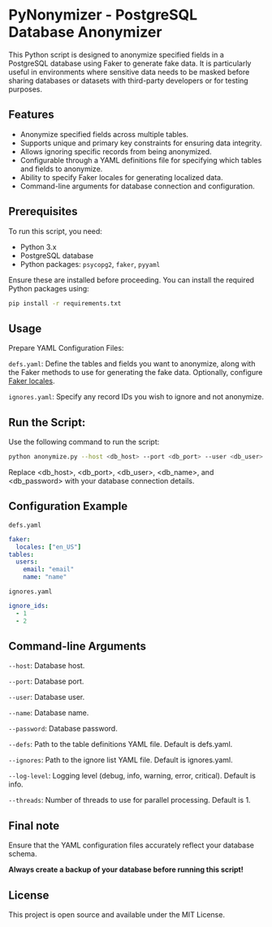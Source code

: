 
# PyNonymizer - PostgreSQL Database Anonymizer

This Python script is designed to anonymize specified fields in a PostgreSQL database using Faker to generate fake data. It is particularly useful in environments where sensitive data needs to be masked before sharing databases or datasets with third-party developers or for testing purposes.

## Features

- Anonymize specified fields across multiple tables.
- Supports unique and primary key constraints for ensuring data integrity.
- Allows ignoring specific records from being anonymized.
- Configurable through a YAML definitions file for specifying which tables and fields to anonymize.
- Ability to specify Faker locales for generating localized data.
- Command-line arguments for database connection and configuration.

## Prerequisites

To run this script, you need:

- Python 3.x
- PostgreSQL database
- Python packages: `psycopg2`, `faker`, `pyyaml`

Ensure these are installed before proceeding. You can install the required Python packages using:

```sh
pip install -r requirements.txt
```

## Usage
Prepare YAML Configuration Files:

`defs.yaml`: Define the tables and fields you want to anonymize, along with the Faker methods to use for generating the fake data. Optionally, configure [Faker locales](https://faker.readthedocs.io/en/master/locales.html).

`ignores.yaml`: Specify any record IDs you wish to ignore and not anonymize.

## Run the Script:

Use the following command to run the script:

```bash
python anonymize.py --host <db_host> --port <db_port> --user <db_user> --name <db_name> --password <db_password> [--defs defs.yaml] [--ignores ignores.yaml] [--log-level info] [--threads 1]
```

Replace <db_host>, <db_port>, <db_user>, <db_name>, and <db_password> with your database connection details.

## Configuration Example

`defs.yaml`
```yaml
faker:
  locales: ["en_US"]
tables:
  users:
    email: "email"
    name: "name"
```

`ignores.yaml`

```yaml
ignore_ids:
  - 1
  - 2
```

## Command-line Arguments

`--host`: Database host.

`--port`: Database port.

`--user`: Database user.

`--name`: Database name.

`--password`: Database password.

`--defs`: Path to the table definitions YAML file. Default is defs.yaml.

`--ignores`: Path to the ignore list YAML file. Default is ignores.yaml.

`--log-level`: Logging level (debug, info, warning, error, critical). Default is info.

`--threads`: Number of threads to use for parallel processing. Default is 1.

## Final note
Ensure that the YAML configuration files accurately reflect your database schema.

__Always create a backup of your database before running this script!__

## License
This project is open source and available under the MIT License.

